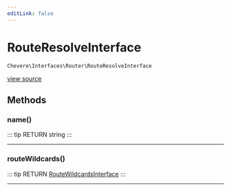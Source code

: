 ```yaml
---
editLink: false
---
```


# RouteResolveInterface

`Chevere\Interfaces\Router\RouteResolveInterface`

[view source](https://github.com/chevere/chevere/blob/master/interfaces/Router/RouteResolveInterface.php)

## Methods

### name()

::: tip RETURN
string
:::

---

### routeWildcards()

::: tip RETURN
[RouteWildcardsInterface](../Route/RouteWildcardsInterface.md)
:::

---
